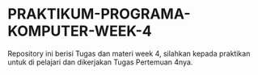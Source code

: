 # PRAKTIKUM-PROGRAMA-KOMPUTER-WEEK-4
Repository ini berisi Tugas dan materi week 4, silahkan kepada praktikan untuk di pelajari dan dikerjakan Tugas Pertemuan 4nya.
